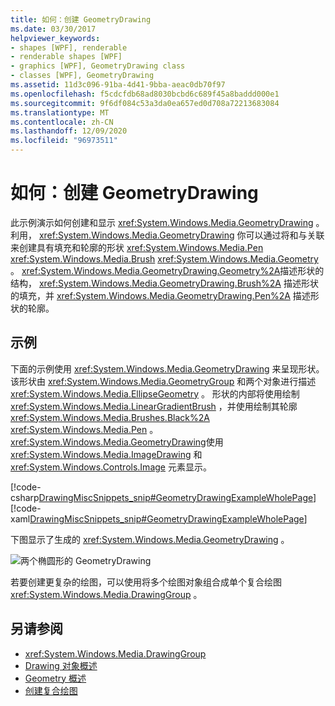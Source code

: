 ```yaml
---
title: 如何：创建 GeometryDrawing
ms.date: 03/30/2017
helpviewer_keywords:
- shapes [WPF], renderable
- renderable shapes [WPF]
- graphics [WPF], GeometryDrawing class
- classes [WPF], GeometryDrawing
ms.assetid: 11d3c096-91ba-4d41-9bba-aeac0db70f97
ms.openlocfilehash: f5cdcfdb68ad8030bcbd6c689f45a8baddd000e1
ms.sourcegitcommit: 9f6df084c53a3da0ea657ed0d708a72213683084
ms.translationtype: MT
ms.contentlocale: zh-CN
ms.lasthandoff: 12/09/2020
ms.locfileid: "96973511"
---
```

# <a name="how-to-create-a-geometrydrawing"></a>如何：创建 GeometryDrawing
此示例演示如何创建和显示 <xref:System.Windows.Media.GeometryDrawing> 。 利用， <xref:System.Windows.Media.GeometryDrawing> 你可以通过将和与关联来创建具有填充和轮廓的形状 <xref:System.Windows.Media.Pen> <xref:System.Windows.Media.Brush> <xref:System.Windows.Media.Geometry> 。 <xref:System.Windows.Media.GeometryDrawing.Geometry%2A>描述形状的结构， <xref:System.Windows.Media.GeometryDrawing.Brush%2A> 描述形状的填充，并 <xref:System.Windows.Media.GeometryDrawing.Pen%2A> 描述形状的轮廓。  
  
## <a name="example"></a>示例  
 下面的示例使用 <xref:System.Windows.Media.GeometryDrawing> 来呈现形状。 该形状由 <xref:System.Windows.Media.GeometryGroup> 和两个对象进行描述 <xref:System.Windows.Media.EllipseGeometry> 。 形状的内部将使用绘制 <xref:System.Windows.Media.LinearGradientBrush> ，并使用绘制其轮廓 <xref:System.Windows.Media.Brushes.Black%2A> <xref:System.Windows.Media.Pen> 。 <xref:System.Windows.Media.GeometryDrawing>使用 <xref:System.Windows.Media.ImageDrawing> 和 <xref:System.Windows.Controls.Image> 元素显示。  
  
 [!code-csharp[DrawingMiscSnippets_snip#GeometryDrawingExampleWholePage](~/samples/snippets/csharp/VS_Snippets_Wpf/DrawingMiscSnippets_snip/CSharp/GeometryDrawingExample.cs#geometrydrawingexamplewholepage)]
 [!code-xaml[DrawingMiscSnippets_snip#GeometryDrawingExampleWholePage](~/samples/snippets/xaml/VS_Snippets_Wpf/DrawingMiscSnippets_snip/XAML/GeometryDrawingExample.xaml#geometrydrawingexamplewholepage)]  
  
 下图显示了生成的 <xref:System.Windows.Media.GeometryDrawing> 。  
  
 ![两个椭圆形的 GeometryDrawing](./media/graphicsmm-geodraw.jpg "graphicsmm_geodraw")  
  
 若要创建更复杂的绘图，可以使用将多个绘图对象组合成单个复合绘图 <xref:System.Windows.Media.DrawingGroup> 。  
  
## <a name="see-also"></a>另请参阅

- <xref:System.Windows.Media.DrawingGroup>
- [Drawing 对象概述](drawing-objects-overview.md)
- [Geometry 概述](geometry-overview.md)
- [创建复合绘图](how-to-create-a-composite-drawing.md)
